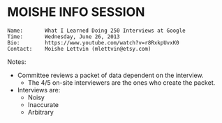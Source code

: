 # MOISHE INFO SESSION

```
Name:       What I Learned Doing 250 Interviews at Google
Time:       Wednesday, June 26, 2013
Bio:        https://www.youtube.com/watch?v=r8RxkpUvxK0
Contact:    Moishe Lettvin (mlettvin@etsy.com)
```

Notes:

- Committee reviews a packet of data dependent on the interview.
  - The 4/5 on-site interviewers are the ones who create the packet.
- Interviews are:
  - Noisy
  - Inaccurate
  - Arbitrary
